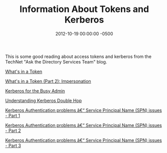 ﻿---
title:  Information About Tokens and Kerberos
date:   2012-10-19 00:00:00 -0500
categories: IT
---

This is some good reading about access tokens and kerberos from the TechNet "Ask the Directory Services Team" blog.

<a href="http://blogs.technet.com/b/askds/archive/2007/11/02/what-s-in-a-token.aspx">What's in a Token</a>

<a href="http://blogs.technet.com/b/askds/archive/2008/01/11/what-s-in-a-token-part-2-impersonation.aspx">What's in a Token (Part 2): Impersonation</a>

<a href="http://blogs.technet.com/b/askds/archive/2008/03/06/kerberos-for-the-busy-admin.aspx">Kerberos for the Busy Admin</a>

<a href="http://blogs.technet.com/b/askds/archive/2008/06/13/understanding-kerberos-double-hop.aspx">Understanding Kerberos Double Hop</a>

<a href="http://blogs.technet.com/b/askds/archive/2008/05/29/kerberos-authentication-problems-service-principal-name-spn-issues-part-1.aspx">Kerberos Authentication problems â€“ Service Principal Name (SPN) issues - Part 1
</a>

<a href="http://blogs.technet.com/b/askds/archive/2008/06/09/kerberos-authentication-problems-service-principal-name-spn-issues-part-2.aspx">Kerberos Authentication problems â€“ Service Principal Name (SPN) issues - Part 2</a>

<a href="http://blogs.technet.com/b/askds/archive/2008/06/11/kerberos-authentication-problems-service-principal-name-spn-issues-part-3.aspx">Kerberos Authentication problems â€“ Service Principal Name (SPN) issues - Part 3
</a>
